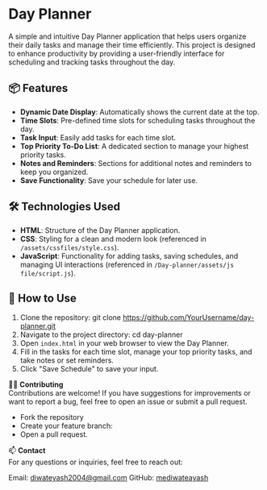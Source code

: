 # Day Planner

A simple and intuitive Day Planner application that helps users organize their daily tasks and manage their time efficiently. This project is designed to enhance productivity by providing a user-friendly interface for scheduling and tracking tasks throughout the day.

## 📦 Features

- **Dynamic Date Display**: Automatically shows the current date at the top.
- **Time Slots**: Pre-defined time slots for scheduling tasks throughout the day.
- **Task Input**: Easily add tasks for each time slot.
- **Top Priority To-Do List**: A dedicated section to manage your highest priority tasks.
- **Notes and Reminders**: Sections for additional notes and reminders to keep you organized.
- **Save Functionality**: Save your schedule for later use.

## 🛠️ Technologies Used

- **HTML**: Structure of the Day Planner application.
- **CSS**: Styling for a clean and modern look (referenced in `/assets/cssfiles/style.css`).
- **JavaScript**: Functionality for adding tasks, saving schedules, and managing UI interactions (referenced in `/Day-planner/assets/js file/script.js`).

## 📖 How to Use

1. Clone the repository:
   git clone https://github.com/YourUsername/day-planner.git
2. Navigate to the project directory:
   cd day-planner
3. Open `index.html` in your web browser to view the Day Planner.
4. Fill in the tasks for each time slot, manage your top priority tasks, and take notes or set reminders.
5. Click "Save Schedule" to save your input.


🧑‍💻 **Contributing**  
Contributions are welcome! If you have suggestions for improvements or want to report a bug, feel free to open an issue or submit a pull request.

- Fork the repository
- Create your feature branch:
- Open a pull request.

📫 **Contact**  
For any questions or inquiries, feel free to reach out:

Email: diwateyash2004@gmail.com
GitHub: [mediwateayash](https://github.com/mediwateayash)  
